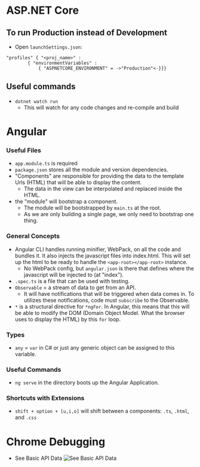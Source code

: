 # ASP.NET Core
## To run Production instead of Development
* Open `launchSettings.json`: 
```
"profiles" { "<proj_name>" : 
        { "environmentVariables" : 
            { "ASPNETCORE_ENVIRONMENT" = ->"Production"<-}}}
```

## Useful commands
* `dotnet watch run`
  * This will watch for any code changes and re-compile and build

# Angular
### Useful Files
* `app.module.ts` is required
* `package.json` stores all the module and version dependencies.
* "Components" are responsible for providing the data to the template Urls (HTML) that will be able to display the content.
  * The data in the view can be interpolated and replaced inside the HTML.
* the "module" will bootstrap a component. 
  * The module will be bootstrapped by `main.ts` at the root.
  * As we are only building a single page, we only need to bootstrap one thing.

### General Concepts
* Angular CLI handles running minifier, WebPack, on all the code and bundles it. It also injects the javascript files into index.html. This will set up the html to be ready to handle the `<app-root></app-root>` instance.
  * No WebPack config, but `angular.json` is there that defines where the javascript will be injected to (at "index").
* `.spec.ts` is a file that can be used with testing.
* `Observable` = a stream of data to get from an API. 
  * It will have notifications that will be triggered when data comes in. To utilizes these notifications, code must `subscribe` to the Observable.
* `*` is a structural directive for `*ngFor`. In Angular, this means that this will be able to modify the DOM (Domain Object Model. What the browser uses to display the HTML) by this `for` loop.

### Types
* `any` = `var` in C# or just any generic object can be assigned to this variable.

### Useful Commands
* `ng serve` in the directory boots up the Angular Application.

### Shortcuts with Extensions
* `shift + option + [u,i,o]` will shift between a components: `.ts`, `.html`, and `.css`

# Chrome Debugging
* See Basic API Data ![See Basic API Data](notes_images/see_initial_api_data.png)

